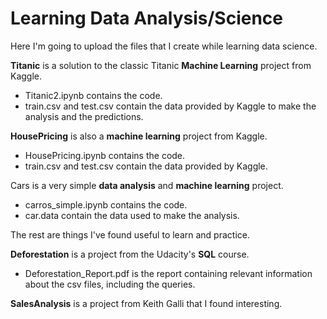 # Learning Data Analysis/Science

Here I'm going to upload the files that I create while learning data science.

**Titanic** is a solution to the classic Titanic **Machine Learning** project from Kaggle.
 - Titanic2.ipynb contains the code.
 - train.csv and test.csv contain the data provided by Kaggle to make the analysis and the predictions.

**HousePricing** is also a **machine learning** project from Kaggle.
 - HousePricing.ipynb contains the code.
 - train.csv and test.csv contain the data provided by Kaggle.

Cars is a very simple **data analysis** and **machine learning** project.
 - carros_simple.ipynb contains the code.
 - car.data contain the data used to make the analysis.
 

The rest are things I've found useful to learn and practice.

**Deforestation** is a project from the Udacity's **SQL** course.
 - Deforestation_Report.pdf is the report containing relevant information about the csv files, including the queries.

**SalesAnalysis** is a project from Keith Galli that I found interesting.
